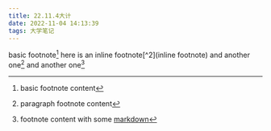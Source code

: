 ```yaml
---
title: 22.11.4大计
date: 2022-11-04 14:13:39
tags: 大学笔记
---
```


basic footnote[^1]
here is an inline footnote[^2](inline footnote)
and another one[^3]
and another one[^4]

[^1]: basic footnote content
[^3]: paragraph
footnote
content
[^4]: footnote content with some [markdown](https://en.wikipedia.org/wiki/Markdown)